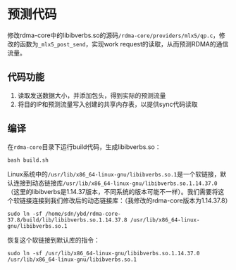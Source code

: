 # 预测代码
修改rdma-core中的libibverbs.so的源码`/rdma-core/providers/mlx5/qp.c`，修改的函数为`_mlx5_post_send`，实现work request的读取，从而预测RDMA的通信流量。

## 代码功能
1. 读取发送数据大小，并添加包头，得到实际的预测流量
2. 将目的IP和预测流量写入创建的共享内存表，以提供sync代码读取

## 编译
在`rdma-core`目录下运行build代码，生成libibverbs.so：
```
bash build.sh
```
Linux系统中的`/usr/lib/x86_64-linux-gnu/libibverbs.so.1`是一个软链接，默认连接到动态链接库`/usr/lib/x86_64-linux-gnu/libibverbs.so.1.14.37.0`（这里的libibverbs是1.14.37版本，不同系统的版本可能不一样）。我们需要将这个软链接连接到我们修改后的动态链接库：（我修改的rdma-core版本为1.14.37.8）
```
sudo ln -sf /home/sdn/ybd/rdma-core-37.8/build/lib/libibverbs.so.1.14.37.8 /usr/lib/x86_64-linux-gnu/libibverbs.so.1
```
恢复这个软链接到默认库的指令：
```
sudo ln -sf /usr/lib/x86_64-linux-gnu/libibverbs.so.1.14.37.0 /usr/lib/x86_64-linux-gnu/libibverbs.so.1
